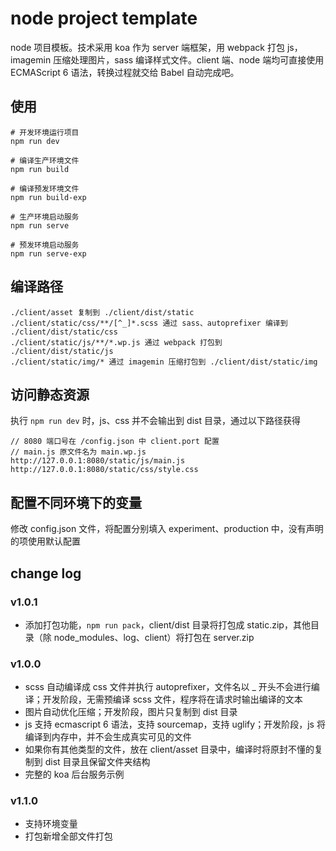 # node project template

node 项目模板。技术采用 koa 作为 server 端框架，用 webpack 打包 js，imagemin 压缩处理图片，sass 编译样式文件。client 端、node 端均可直接使用 ECMAScript 6 语法，转换过程就交给 Babel 自动完成吧。

## 使用
```
# 开发环境运行项目
npm run dev

# 编译生产环境文件
npm run build

# 编译预发环境文件
npm run build-exp

# 生产环境启动服务
npm run serve

# 预发环境启动服务
npm run serve-exp
```

## 编译路径
```
./client/asset 复制到 ./client/dist/static
./client/static/css/**/[^_]*.scss 通过 sass、autoprefixer 编译到 ./client/dist/static/css
./client/static/js/**/*.wp.js 通过 webpack 打包到 ./client/dist/static/js
./client/static/img/* 通过 imagemin 压缩打包到 ./client/dist/static/img
```

## 访问静态资源

执行 `npm run dev` 时，js、css 并不会输出到 dist 目录，通过以下路径获得
```
// 8080 端口号在 /config.json 中 client.port 配置
// main.js 原文件名为 main.wp.js
http://127.0.0.1:8080/static/js/main.js
http://127.0.0.1:8080/static/css/style.css
```

## 配置不同环境下的变量

修改 config.json 文件，将配置分别填入 experiment、production 中，没有声明的项使用默认配置

## change log

### v1.0.1

- 添加打包功能，`npm run pack`，client/dist 目录将打包成 static.zip，其他目录（除 node_modules、log、client）将打包在 server.zip

### v1.0.0

- scss 自动编译成 css 文件并执行 autoprefixer，文件名以 _ 开头不会进行编译；开发阶段，无需预编译 scss 文件，程序将在请求时输出编译的文本
- 图片自动优化压缩；开发阶段，图片只复制到 dist 目录
- js 支持 ecmascript 6 语法，支持 sourcemap，支持 uglify；开发阶段，js 将编译到内存中，并不会生成真实可见的文件
- 如果你有其他类型的文件，放在 client/asset 目录中，编译时将原封不懂的复制到 dist 目录且保留文件夹结构
- 完整的 koa 后台服务示例

### v1.1.0

- 支持环境变量
- 打包新增全部文件打包
